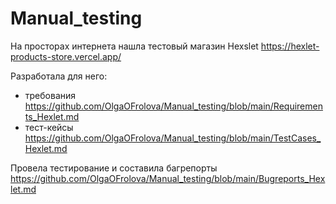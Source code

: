 # Manual_testing

На просторах интернета нашла тестовый магазин Hexslet https://hexlet-products-store.vercel.app/

Разработала для него:
* требования https://github.com/OlgaOFrolova/Manual_testing/blob/main/Requirements_Hexlet.md
* тест-кейсы https://github.com/OlgaOFrolova/Manual_testing/blob/main/TestCases_Hexlet.md

Провела тестирование и составила багрепорты https://github.com/OlgaOFrolova/Manual_testing/blob/main/Bugreports_Hexlet.md
